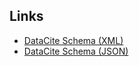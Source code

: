 ## Links
- [DataCite Schema (XML)](https://schema.datacite.org/)
- [DataCite Schema (JSON)](https://github.com/datacite/schema/tree/master/source/json/kernel-4.3) 
